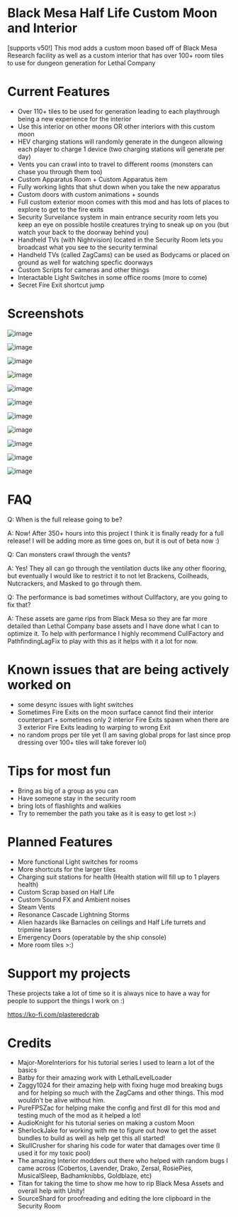 # Black Mesa Half Life Custom Moon and Interior
[supports v50!] This mod adds a custom moon based off of Black Mesa Research facility as well as a custom interior that has over 100+ room tiles to use for dungeon generation for Lethal Company

# Current Features
- Over 110+ tiles to be used for generation leading to each playthrough being a new experience for the interior
- Use this interior on other moons OR other interiors with this custom moon
- HEV charging stations will randomly generate in the dungeon allowing each player to charge 1 device (two charging stations will generate per day)
- Vents you can crawl into to travel to different rooms (monsters can chase you through them too)
- Custom Apparatus Room + Custom Apparatus item
- Fully working lights that shut down when you take the new apparatus
- Custom doors with custom animations + sounds
- Full custom exterior moon comes with this mod and has lots of places to explore to get to the fire exits
- Security Surveilance system in main entrance security room lets you keep an eye on possible hostile creatures trying to sneak up on you (but watch your back to the doorway behind you)
- Handheld TVs (with Nightvision) located in the Security Room lets you broadcast what you see to the security terminal
- Handheld TVs (called ZagCams) can be used as Bodycams or placed on ground as well for watching specfic doorways
- Custom Scripts for cameras and other things
- Interactable Light Switches in some office rooms (more to come)
- Secret Fire Exit shortcut jump

# Screenshots
![image](https://github.com/PlasteredCrab/BlackMesaLethalCompany/assets/49732785/1af956e4-228c-45d9-a7c8-efbd4a1d7274)

![image](https://github.com/PlasteredCrab/BlackMesaLethalCompany/assets/49732785/93fc6b79-3927-4c09-8a33-69691fdd2133)

![image](https://github.com/PlasteredCrab/BlackMesaLethalCompany/assets/49732785/4ff24fa6-343b-4f04-91e7-0eca30b5721b)

![image](https://github.com/PlasteredCrab/BlackMesaLethalCompany/assets/49732785/e3f2c072-c9cb-40de-a7ba-71f45b4a8d62)

![image](https://github.com/PlasteredCrab/BlackMesaLethalCompany/assets/49732785/f7eb941b-7a9c-45de-9198-ddb2d3bd42ed)

![image](https://github.com/PlasteredCrab/BlackMesaLethalCompany/assets/49732785/b7686103-cfe5-49f3-ba9a-847a56f5369d)

![image](https://github.com/PlasteredCrab/BlackMesaLethalCompany/assets/49732785/c918f435-bde7-4d01-a0a7-a8d098ecbd9b)

![image](https://github.com/PlasteredCrab/BlackMesaLethalCompany/assets/49732785/996d7b4e-fcad-4c1d-8f06-528b377142bb)

![image](https://github.com/PlasteredCrab/BlackMesaLethalCompany/assets/49732785/a05d13ff-7c30-4995-a68d-1812d1050c98)

![image](https://github.com/PlasteredCrab/BlackMesaLethalCompany/assets/49732785/9ce10450-5acc-49b7-84a3-8556226e6032)

![image](https://github.com/PlasteredCrab/BlackMesaLethalCompany/assets/49732785/8ee8a817-54f9-4eb7-ad55-eec96136ed85)



# FAQ
Q: When is the full release going to be?

A: Now! After 350+ hours into this project I think it is finally ready for a full release! I will be adding more as time goes on, but it is out of beta now :)

Q: Can monsters crawl through the vents?

A: Yes! They all can go through the ventilation ducts like any other flooring, but eventually I would like to restrict it to not let Brackens, Coilheads, Nutcrackers, and Masked to go through them.

Q: The performance is bad sometimes without Cullfactory, are you going to fix that?

A: These assets are game rips from Black Mesa so they are far more detailed than Lethal Company base assets and I have done what I can to optimize it. To help with performance I highly recommend CullFactory and PathfindingLagFix to play with this as it helps with it a lot for now.

# Known issues that are being actively worked on
- some desync issues with light switches
- Sometimes Fire Exits on the moon surface cannot find their interior counterpart + sometimes only 2 interior Fire Exits spawn when there are 3 exterior Fire Exits leading to warping to wrong Exit
- no random props per tile yet (I am saving global props for last since prop dressing over 100+ tiles will take forever lol)

# Tips for most fun
- Bring as big of a group as you can
- Have someone stay in the security room
- bring lots of flashlights and walkies
- Try to remember the path you take as it is easy to get lost >:)

# Planned Features
- More functional Light switches for rooms
- More shortcuts for the larger tiles
- Charging suit stations for health (Health station will fill up to 1 players health)
- Custom Scrap based on Half Life
- Custom Sound FX and Ambient noises
- Steam Vents
- Resonance Cascade Lightning Storms
- Alien hazards like Barnacles on ceilings and Half Life turrets and tripmine lasers
- Emergency Doors (operatable by the ship console)
- More room tiles >:)

# Support my projects
These projects take a lot of time so it is always nice to have a way for people to support the things I work on :)

https://ko-fi.com/plasteredcrab

# Credits
- Major-MoreInteriors for his tutorial series I used to learn a lot of the basics
- Batby for their amazing work with LethalLevelLoader
- Zaggy1024 for their amazing help with fixing huge mod breaking bugs and for helping so much with the ZagCams and other things. This mod wouldn't be alive without him.
- PureFPSZac for helping make the config and first dll for this mod and testing much of the mod as it helped a lot!
- AudioKnight for his tutorial series on making a custom Moon
- SherlockJake for working with me to figure out how to get the asset bundles to build as well as help get this all started!
- SkullCrusher for sharing his code for water that damages over time (I used it for my toxic pool)
- The amazing Interior modders out there who helped with random bugs I came across (Cobertos, Lavender, Drako, Zersal, RosiePies, MusicalSleep, Badhamknibbs, Goldblaze, etc)
- Titan for taking the time to show me how to rip Black Mesa Assets and overall help with Unity!
- SourceShard for proofreading and editing the lore clipboard in the Security Room
